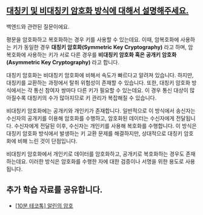 ## [대칭키 및 비대칭키 암호화 방식에 대해서 설명해주세요.](https://www.maeil-mail.kr/question/157)

백엔드와 관련된 질문이에요.

평문을 암호화하고 복호화하는 경우 키를 사용할 수 있는데요. 이때, 암복호화에 사용하는 키가 동일한 경우 **대칭키 암호화(Symmetric Key Cryptography)** 라고 하며, 암복호화에 사용하는 키가 서로 다른 경우를 **비대칭키 암호화 혹은 공개키 암호화(Asymmetric Key Cryptography)** 라고 합니다.

대칭키 암호화는 비대칭키 암호화에 비해서 속도가 빠르다고 알려져 있습니다. 하지만, 대칭키를 교환하는 과정에서 탈취 위험성이 존재할 수 있습니다. 또한, 대칭키 암호화 방식에서는 각 통신 참여자 쌍마다 다른 키가 필요할 수 있는데요. 이 경우 통신 대상이 많아질수록 대칭키의 수가 많아지므로 키 관리가 복잡해질 수 있습니다.

비대칭키 암호화에는 공개키와 개인키가 존재합니다. 일반적으로 이 방식에서 송신자는 수신자의 공개키를 이용해 암호화를 수행하고, 암호화된 데이터는 수신자에게 전달됩니다. 수신자에게 전달된 이후, 수신자는 개인키를 사용해 복호화를 수행합니다. 이 방식은 대칭키 암호화 방식에서 발생하는 키 교환 문제를 해결하지만, 상대적으로 대칭키 암호화에 비해 느린 것이 단점입니다.

비대칭키 암호화에서 개인키로 데이터를 암호화하고, 공개키로 복호화하는 경우도 존재하는데요. 이러한 방식은 암호화를 수행한 자에 대한 검증이나 서명을 위한 용도로 사용됩니다.

## 추가 학습 자료를 공유합니다.

- [[10분 테코톡] 알린의 암호](https://youtu.be/UJDB6e8s1Fg?feature=shared)